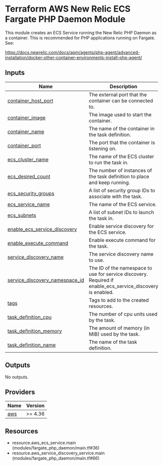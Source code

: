 <!-- BEGIN_TF_DOCS -->
# Terraform AWS New Relic ECS Fargate PHP Daemon Module

This module creates an ECS Service running the New Relic PHP Daemon as a container. This is recommended
for PHP applications running on Fargate. See:

https://docs.newrelic.com/docs/apm/agents/php-agent/advanced-installation/docker-other-container-environments-install-php-agent/

## Inputs

| Name | Description | Type | Default | Required |
|------|-------------|------|---------|:--------:|
| <a name="input_container_host_port"></a> [container\_host\_port](#input\_container\_host\_port) | The external port that the container can be connected to. | `number` | `31339` | no |
| <a name="input_container_image"></a> [container\_image](#input\_container\_image) | The image used to start the container. | `string` | `"newrelic/php-daemon:10.7.0"` | no |
| <a name="input_container_name"></a> [container\_name](#input\_container\_name) | The name of the container in the task definition. | `string` | `"new-relic"` | no |
| <a name="input_container_port"></a> [container\_port](#input\_container\_port) | The port that the container is listening on. | `number` | `31339` | no |
| <a name="input_ecs_cluster_name"></a> [ecs\_cluster\_name](#input\_ecs\_cluster\_name) | The name of the ECS cluster to run the task in. | `string` | n/a | yes |
| <a name="input_ecs_desired_count"></a> [ecs\_desired\_count](#input\_ecs\_desired\_count) | The number of instances of the task definition to place and keep running. | `number` | `1` | no |
| <a name="input_ecs_security_groups"></a> [ecs\_security\_groups](#input\_ecs\_security\_groups) | A list of security group IDs to associate with the task. | `list(string)` | n/a | yes |
| <a name="input_ecs_service_name"></a> [ecs\_service\_name](#input\_ecs\_service\_name) | The name of the ECS service. | `string` | n/a | yes |
| <a name="input_ecs_subnets"></a> [ecs\_subnets](#input\_ecs\_subnets) | A list of subnet IDs to launch the task in. | `list(string)` | n/a | yes |
| <a name="input_enable_ecs_service_discovery"></a> [enable\_ecs\_service\_discovery](#input\_enable\_ecs\_service\_discovery) | Enable service discovery for the ECS service. | `bool` | `false` | no |
| <a name="input_enable_execute_command"></a> [enable\_execute\_command](#input\_enable\_execute\_command) | Enable execute command for the task. | `bool` | `true` | no |
| <a name="input_service_discovery_name"></a> [service\_discovery\_name](#input\_service\_discovery\_name) | The service discovery name to use. | `string` | `"nr-php-daemon"` | no |
| <a name="input_service_discovery_namespace_id"></a> [service\_discovery\_namespace\_id](#input\_service\_discovery\_namespace\_id) | The ID of the namespace to use for service discovery. Required if enable\_ecs\_service\_discovery is enabled. | `string` | `null` | no |
| <a name="input_tags"></a> [tags](#input\_tags) | Tags to add to the created resources. | `map(any)` | `{}` | no |
| <a name="input_task_definition_cpu"></a> [task\_definition\_cpu](#input\_task\_definition\_cpu) | The number of cpu units used by the task. | `number` | `256` | no |
| <a name="input_task_definition_memory"></a> [task\_definition\_memory](#input\_task\_definition\_memory) | The amount of memory (in MiB) used by the task. | `number` | `512` | no |
| <a name="input_task_definition_name"></a> [task\_definition\_name](#input\_task\_definition\_name) | The name of the task definition. | `string` | n/a | yes |

## Outputs

No outputs.

## Providers

| Name | Version |
|------|---------|
| <a name="provider_aws"></a> [aws](#provider\_aws) | >= 4.36 |

## Resources

- resource.aws_ecs_service.main (modules/fargate_php_daemon/main.tf#36)
- resource.aws_service_discovery_service.main (modules/fargate_php_daemon/main.tf#66)
<!-- END_TF_DOCS -->
